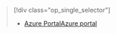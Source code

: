 > [!div class="op_single_selector"]
> * [<span data-ttu-id="8117d-101">Azure Portal</span><span class="sxs-lookup"><span data-stu-id="8117d-101">Azure portal</span></span>](../articles/storage/common/storage-create-storage-account.md)
> 
> 

